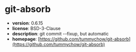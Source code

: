# git-absorb

- **version**: 0.6.15
- **license**: BSD-3-Clause
- **description**: git commit --fixup, but automatic
- **homepage**: [https://github.com/tummychow/git-absorb](https://github.com/tummychow/git-absorb)

